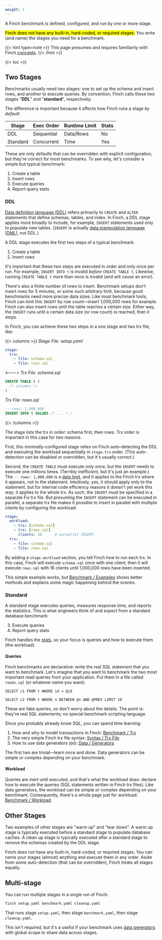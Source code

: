 ```yaml
---
weight: 1
---
```


A Finch benchmark is defined, configured, and run by one or more stage.


<mark>Finch does not have any built-in, hard-coded, or required stages.</mark>
You write (and name) the stages you need for a benchmark.

{{< hint type=note >}}
This page presumes and requires familiarity with Finch [concepts](/intro/concepts).
{{< /hint >}}

{{< toc >}}

## Two Stages

Benchmarks usually need two stages: one to set up the schema and insert rows, and another to execute queries.
By convention, Finch calls these two stages "**DDL**" and "**standard**", respectively.

The difference is important because it affects how Finch runs a stage _by default_:

|Stage|Exec Order|Runtime Limit|Stats|
|----|-----|-------|-----|
|DDL|Sequential|Data/Rows|No|
|Standard|Concurrent|Time|Yes|

These are only defaults that can be overridden with explicit configuration, but they're correct for most benchmarks.
To see why, let's consider a simple but typical benchmark:

1. Create a table
2. Insert rows
3. Execute queries
4. Report query stats

### DDL

[Data definition language (DDL)](https://dev.mysql.com/doc/refman/en/sql-data-definition-statements.html) refers primarily to `CREATE` and `ALTER` statements that define schemas, tables, and index.
In Finch, a DDL stage applies more broadly to include, for example, `INSERT` statements used only to populate new tables.
(`INSERT` is actually [data manipulation language [DML]](https://dev.mysql.com/doc/refman/en/sql-data-manipulation-statements.html), not DDL.)

A DDL stage executes the first two steps of a typical benchmark:

1. Create a table
2. Insert rows

It's important that these two steps are executed in order and only once per run.
For example, `INSERT INTO t` is invalid _before_ `CREATE TABLE t`.
Likewise, running `CREATE TABLE t` more than once is invalid (and will cause an error).

There's also a finite number of rows to insert.
Benchmark setups don't insert rows for 5 minutes, or some such arbitrary limit, because good benchmarks need more precise data sizes.
Like most benchmark tools, Finch can limit this `INSERT` by row count&mdash;insert 1,000,000 rows for example.
Finch can also insert rows until the table reaches a certain size.
Either way, the `INSERT` runs until a certain data size (or row count) is reached, then it stops.

In Finch, you can achieve these two steps in a one stage and two trx file, like:

{{< columns >}}
_Stage File: setup.yaml_
```yaml
stage:
  trx:
    - file: schema.sql
    - file: rows.sql
```
<--->
_Trx File: schema.sql_
```sql
CREATE TABLE t (
  /* columns */
)
```

_Trx File: rows.sql_
```sql
-- rows: 1,000,000
INSERT INTO t VALUES /* ... * /
```
{{< /columns >}}

The stage lists the trx _in order_: schema first, then rows.
Trx order is important in this case for two reasons.

First, this minimally-configured stage relies on Finch auto-detecting the DDL and executing the workload sequentially in `stage.trx` order.
(This auto-detection can be disabled or overridden, but it's usually correct.)

Second, the `CREATE TABLE` must execute only once, but the `INSERT` needs to execute one millions times.
(Terribly inefficient, but it's just an example.)
The `-- rows: 1,000,000` is a [data limit](/data/limits/), and it applies to the Finch trx where it appears, not to the statement.
Intuitively, yes, it should apply only to the statement, but for internal code efficiency reasons it doesn't yet work this way; it applies to the whole trx.
As such, the `INSERT` must be specified in a separate Fix trx file.
But presuming the `INSERT` statement can be executed in parallel, a separate trx file makes it possible to insert in parallel with multiple clients by configuring the workload:

```yaml
stage:
  workload:
    - trx: [schema.sql]
    - trx: [rows.sql]
      clients: 16      # paraellel INSERT
  trx:
    - file: schema.sql
    - file: rows.sql
```

By adding a `stage.workload` section, you tell Finch how to run each trx.
In this case, Finch will execute `schema.sql` once with one client; then it will execute `rows.sql` with 16 clients until 1,000,000 rows have been inserted.

This simple example works, but [Benchmark / Examples](../examples/#ddl) shows better methods and explains some magic happening behind the scenes.

### Standard

A standard stage executes queries, measures response time, and reports the statistics.
This is what engineers think of and expect from a standard database benchmark:

3. Execute queries
4. Report query stats

Finch handles the [stats](../statistics/), so your focus is queries and how to execute them (the workload).

#### Queries

Finch benchmarks are declarative: write the real SQL statement that you want to benchmark.
Let's imagine that you want to benchmark the two most important read queries from your application.
Put them in a file called `reads.sql` (or whatever name you want):

```
SELECT c1 FROM t WHERE id = @id

SELECT c2 FROM t WHERE n BETWEEN @n AND @PREV LIMIT 10
```

These are fake queries, so don't worry about the details.
The point is: they're real SQL statements; no special benchmark scripting language.

Since you probably already know SQL, you can spend time learning:

1. How and why to model transactions in Finch: [Benchmark / Trx](../trx/)
1. The very simple Finch trx file syntax: [Syntax / Trx File](/syntax/trx-file)
1. How to use data generators (`@d`): [Data / Generators](/data/generators/)

The first two are trivial&mdash;learn once and done.
Data generators can be simple or complex depending on your benchmark.

#### Workload

Queries are inert until executed, and that's what the workload does: declare how to execute the queries (SQL statements written in Finch trx files).
Like data generators, the workload can be simple or complex depending on your benchmark.
Consequently, there's a whole page just for workload: [Benchmark / Workload](../workload/).

## Other Stages

Two examples of other stages are "warm up" and "tear down".
A warm up stage is typically executed before a standard stage to populate database caches.
A clean up stage is typically executed after a standard stage to remove the schemas created by the DDL stage.

Finch does not have any built-in, hard-coded, or required stages.
You can name your stages (almost) anything and execute them in any order.
Aside from some auto-detection (that can be overridden), Finch treats all stages equally.

## Multi-stage

You can run multiple stages in a single run of Finch:

```bash
finch setup.yaml benchmark.yaml cleanup.yaml
```

That runs stage `setup.yaml`, then stage `benchmark.yaml`, then stage `cleanup.yaml`.

This isn't required, but it's a useful if your benchmark uses [data generators](/data/generators/) with global scope to share data across stages.
